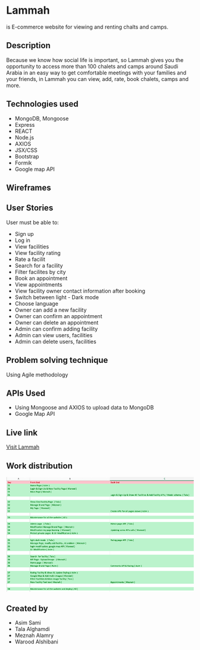 # Lammah
 is E-commerce website for viewing and renting chalts and camps. 
## Description
 Because we know how social life is important, so Lammah gives you the opportunity to access more than 100 chalets and camps around Saudi Arabia in an easy way to get comfortable meetings with your families and your friends, in Lammah you can view, add, rate, book chalets, camps and more.

## Technologies used
* MongoDB, Mongoose
* Express
* REACT
* Node.js
* AXIOS
* JSX/CSS
* Bootstrap 
* Formik
* Google map API

## Wireframes

## User Stories
User must be able to:
* Sign up
* Log in 
* View facilities
* View facility rating 
* Rate a facilit
* Search for a facility
* Filter facilites by city
* Book an appointment
* View appointments
* View facility owner contact information after booking
* Switch between light - Dark mode
* Choose language
* Owner can add a new facility
* Owner can confirm an appointment
* Owner can delete an appointment
* Admin can confirm adding facility
* Admin can view users, facilities
* Admin can delete users, facilities

## Problem solving technique 
Using Agile methodology

## APIs Used
* Using Mongoose and AXIOS to upload data to MongoDB
* Google Map API

## Live link
[Visit Lammah]()

## Work distribution
![Wireframes](/tasks.png)
## Created by 
* Asim Sami
* Tala Alghamdi
* Meznah Alamry
* Warood Alshibani

